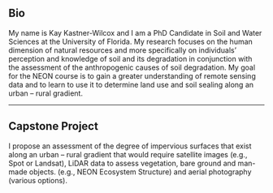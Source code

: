 ﻿## Bio
My name is Kay Kastner-Wilcox and I am a PhD Candidate in Soil and Water Sciences at the
University of Florida.  My research focuses on the human dimension of natural resources
and more specifically on individuals’ perception and knowledge of soil and its
degradation in conjunction with the assessment of the anthropogenic causes of soil degradation.
My goal for the NEON course is to gain a greater understanding of remote sensing data and to learn
to use it to determine land use and soil sealing along an urban – rural gradient.

***

## Capstone Project
I propose an assessment of the degree of impervious surfaces that exist along an
urban – rural gradient that would require satellite images (e.g., Spot or Landsat),
LiDAR data to assess vegetation, bare ground and man-made objects.
(e.g., NEON Ecosystem Structure) and aerial photography (various options).
